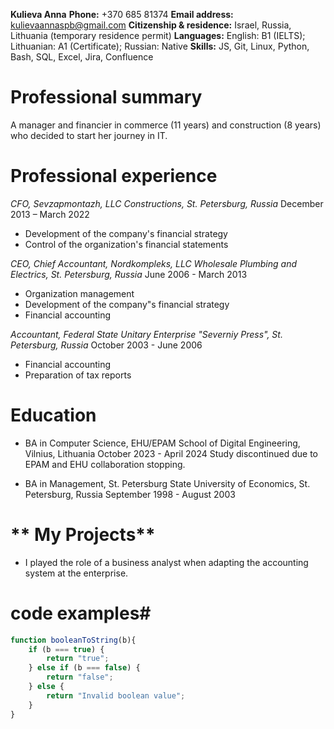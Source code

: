 **Kulieva Anna**
**Phone:** +370 685 81374
**Email address:** kulievaannaspb@gmail.com
**Citizenship & residence:** Israel, Russia, Lithuania (temporary residence permit)
**Languages:** English: B1 (IELTS); Lithuanian: A1 (Certificate); Russian: Native
**Skills:** JS, Git, Linux, Python, Bash, SQL, Excel, Jira, Confluence

# **Professional summary**
A manager and financier in commerce (11 years) and construction (8 years) who decided to start her
journey in IT.
# **Professional experience**
*CFO, Sevzapmontazh, LLC Constructions, St. Petersburg, Russia*
December 2013 – March 2022
* Development of the company's financial strategy
* Control of the organization's financial statements

*CEO, Chief Accountant, Nordkompleks, LLC Wholesale Plumbing and Electrics, St. Petersburg, Russia*
June 2006 - March 2013
* Organization management
* Development of the company"s financial strategy
* Financial accounting

*Accountant, Federal State Unitary Enterprise "Severniy Press", St. Petersburg, Russia*
October 2003 - June 2006
* Financial accounting
* Preparation of tax reports

# **Education**
* BA in Computer Science, EHU/EPAM School of Digital Engineering, Vilnius, Lithuania
October 2023 - April 2024
Study discontinued due to EPAM and EHU collaboration stopping.

* BA in Management, St. Petersburg State University of Economics, St. Petersburg, Russia
September 1998 - August 2003

# ** My Projects**
* I played the role of a business analyst when adapting the accounting system at the enterprise.

# **code examples**#
```javascript
function booleanToString(b){
    if (b === true) {
        return "true";
    } else if (b === false) {
        return "false";
    } else {
        return "Invalid boolean value";
    }
}
```
